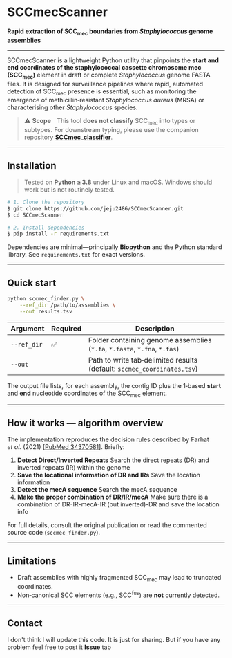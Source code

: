 # SCCmecScanner

**Rapid extraction of SCC<sub>mec</sub> boundaries from *Staphylococcus* genome assemblies**

---

SCCmecScanner is a lightweight Python utility that pinpoints the **start and end coordinates of the staphylococcal cassette chromosome mec (SCC<sub>mec</sub>)** element in draft or complete *Staphylococcus* genome FASTA files.
It is designed for surveillance pipelines where rapid, automated detection of SCC<sub>mec</sub> presence is essential, such as monitoring the emergence of methicillin‑resistant *Staphylococcus aureus* (MRSA) or characterising other *Staphylococcus* species.

> ⚠️ **Scope** This tool **does not classify** SCC<sub>mec</sub> into types or subtypes.
> For downstream typing, please use the companion repository **[SCCmec\_classifier](https://github.com/jeju2486/sccmec_classifier)**.

---


## Installation

> Tested on **Python ≥ 3.8** under Linux and macOS. Windows should work but is not routinely tested.

```bash
# 1. Clone the repository
$ git clone https://github.com/jeju2486/SCCmecScanner.git
$ cd SCCmecScanner

# 2. Install dependencies
$ pip install -r requirements.txt
```

Dependencies are minimal—principally **Biopython** and the Python standard library.  See `requirements.txt` for exact versions.

---

## Quick start

```bash
python sccmec_finder.py \
    --ref_dir /path/to/assemblies \
    --out results.tsv
```

| Argument    | Required | Description                                                               |
| ----------- | -------- | ------------------------------------------------------------------------- |
| `--ref_dir` | ✅        | Folder containing genome assemblies (`*.fa`, `*.fasta`, `*.fna`, `*.fas`) |
| `--out` |          | Path to write tab‑delimited results (default: `sccmec_coordinates.tsv`)   |

The output file lists, for each assembly, the contig ID plus the 1‑based **start** and **end** nucleotide coordinates of the SCC<sub>mec</sub> element.

---

## How it works — algorithm overview

The implementation reproduces the decision rules described by Farhat *et al.* (2021) \[[PubMed 34370581](https://pubmed.ncbi.nlm.nih.gov/34370581/)]. Briefly:

1. **Detect Direct/Inverted Repeats** Search the direct repeats (DR) and inverted repeats (IR) within the genome 
2. **Save the locational information of DR and IRs** Save the location information
3. **Detect the mecA sequence** Search the mecA sequence
4. **Make the proper combination of DR/IR/mecA** Make sure there is a combination of DR-IR-mecA-IR (but inverted)-DR and save the location info 

For full details, consult the original publication or read the commented source code (`sccmec_finder.py`).

---

## Limitations 

* Draft assemblies with highly fragmented SCC<sub>mec</sub> may lead to truncated coordinates.
* Non‑canonical SCC elements (e.g., SCC<sup>fus</sup>) are **not** currently detected.

---

## Contact

I don't think I will update this code. It is just for sharing. But if you have any problem feel free to post it **Issue** tab
